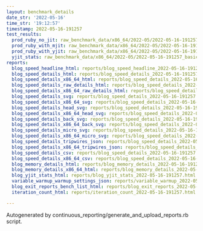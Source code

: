 ```yaml
---
layout: benchmark_details
date_str: '2022-05-16'
time_str: '19:12:57'
timestamp: 2022-05-16-191257
test_results:
  prod_ruby_no_jit: raw_benchmark_data/x86_64/2022-05/2022-05-16-191257_basic_benchmark_prod_ruby_no_jit.json
  prod_ruby_with_mjit: raw_benchmark_data/x86_64/2022-05/2022-05-16-191257_basic_benchmark_prod_ruby_with_mjit.json
  prod_ruby_with_yjit: raw_benchmark_data/x86_64/2022-05/2022-05-16-191257_basic_benchmark_prod_ruby_with_yjit.json
  yjit_stats: raw_benchmark_data/x86_64/2022-05/2022-05-16-191257_basic_benchmark_yjit_stats.json
reports:
  blog_speed_headline_html: reports/blog_speed_headline_2022-05-16-191257.html
  blog_speed_details_html: reports/blog_speed_details_2022-05-16-191257.html
  blog_speed_details_x86_64_html: reports/blog_speed_details_2022-05-16-191257.x86_64.html
  blog_speed_details_raw_details_html: reports/blog_speed_details_2022-05-16-191257.raw_details.html
  blog_speed_details_x86_64_raw_details_html: reports/blog_speed_details_2022-05-16-191257.x86_64.raw_details.html
  blog_speed_details_svg: reports/blog_speed_details_2022-05-16-191257.svg
  blog_speed_details_x86_64_svg: reports/blog_speed_details_2022-05-16-191257.x86_64.svg
  blog_speed_details_head_svg: reports/blog_speed_details_2022-05-16-191257.head.svg
  blog_speed_details_x86_64_head_svg: reports/blog_speed_details_2022-05-16-191257.x86_64.head.svg
  blog_speed_details_back_svg: reports/blog_speed_details_2022-05-16-191257.back.svg
  blog_speed_details_x86_64_back_svg: reports/blog_speed_details_2022-05-16-191257.x86_64.back.svg
  blog_speed_details_micro_svg: reports/blog_speed_details_2022-05-16-191257.micro.svg
  blog_speed_details_x86_64_micro_svg: reports/blog_speed_details_2022-05-16-191257.x86_64.micro.svg
  blog_speed_details_tripwires_json: reports/blog_speed_details_2022-05-16-191257.tripwires.json
  blog_speed_details_x86_64_tripwires_json: reports/blog_speed_details_2022-05-16-191257.x86_64.tripwires.json
  blog_speed_details_csv: reports/blog_speed_details_2022-05-16-191257.csv
  blog_speed_details_x86_64_csv: reports/blog_speed_details_2022-05-16-191257.x86_64.csv
  blog_memory_details_html: reports/blog_memory_details_2022-05-16-191257.html
  blog_memory_details_x86_64_html: reports/blog_memory_details_2022-05-16-191257.x86_64.html
  blog_yjit_stats_html: reports/blog_yjit_stats_2022-05-16-191257.html
  variable_warmup_warmup_settings_json: reports/variable_warmup_2022-05-16-191257.warmup_settings.json
  blog_exit_reports_bench_list_html: reports/blog_exit_reports_2022-05-16-191257.bench_list.html
  iteration_count_html: reports/iteration_count_2022-05-16-191257.html

---
```

Autogenerated by continuous_reporting/generate_and_upload_reports.rb script.
